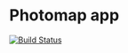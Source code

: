 # Photomap app

[![Build Status](https://travis-ci.org/zvaraondrej/photomap.svg?branch=master)](https://travis-ci.org/zvaraondrej/photomap)